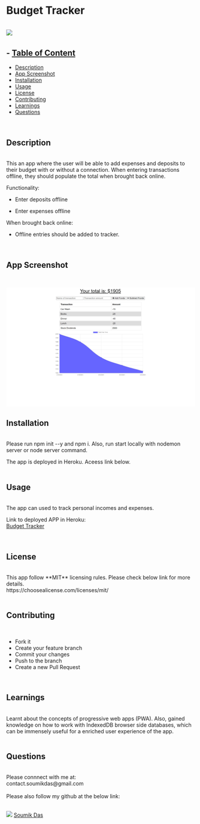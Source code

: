 # Budget Tracker

## ![](https://img.shields.io/badge/license-MIT-yellowgreen)
  

  ## - [Table of Content](#table-of-content)
- [Description](#description)
- [App Screenshot](#app-screenshot)
- [Installation <br>](#installation)
- [Usage <br>](#usage)
- [License <br>](#license)
- [Contributing <br>](#contributing)
- [Learnings <br>](#learnings)
- [Questions <br>](#questions)
<br>

## Description 
  <br>
  This an app where the user will be able to add expenses and deposits to their budget with or without a connection. When entering transactions offline, they should populate the total when brought back online.<br>

  Functionality:

  * Enter deposits offline

  * Enter expenses offline

When brought back online:

  * Offline entries should be added to tracker.
  <br>

## App Screenshot 
<br>

![](./public/icons/app_screenshot.jpg)


## Installation 
  <br>
  Please run npm init --y and npm i. 
  Also, run start locally with 
  nodemon server or node server command.

The app is deployed in Heroku. Aceess link below.
 <br>
  <br>

  ## Usage 
  <br>
  The app can used to track personal incomes and expenses.
<br>

Link to deployed APP in Heroku: <br>
[Budget Tracker](https://sd-budget-tracker.herokuapp.com/)

  <br>

  ## License 
  <br>
  This app follow **MIT** licensing rules. Please check below link for more details.
   <br>
  https://choosealicense.com/licenses/mit/ <br>
  <br>

  ## Contributing 
  <br>

 - Fork it
 - Create your feature branch
 - Commit your changes
 - Push to the branch
 - Create a new Pull Request <br>
  <br>

  ## Learnings 
  <br>
  Learnt about the concepts of progressive web apps (PWA). Also, gained knowledge on how to work with IndexedDB browser side databases, which can be immensely useful for a enriched user experience of the app.
 <br>
  <br>

  ## Questions 
  <br>
  Please connnect with me at: <br> contact.soumikdas@gmail.com <br> <br>
  Please also follow my github at the below link: <br> <br>
  
 ![](https://img.shields.io/github/followers/dassoumik?style=social) [Soumik Das](https://github.com/dassoumik)  

